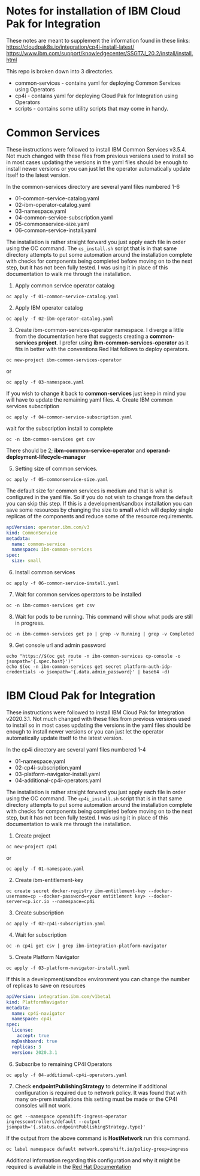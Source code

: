 # Notes for installation of IBM Cloud Pak for Integration

These notes are meant to supplement the information found in these links: <br>
https://cloudpak8s.io/integration/cp4i-install-latest/ <br>
https://www.ibm.com/support/knowledgecenter/SSGT7J_20.2/install/install.html

This repo is broken down into 3 directories.<br>
- common-services - contains yaml for deploying Common Services using Operators
- cp4i - contains yaml for deploying Cloud Pak for Integration using Operators
- scripts - contains some utility scripts that may come in handy.

# Common Services
These instructions were followed to install IBM Common Services v3.5.4. Not much changed with these files from previous versions used to install so in most cases updating the versions in the yaml files should be enough to install newer versions or you can just let the operator automatically update itself to the latest version.

In the common-services directory are several yaml files numbered 1-6
- 01-common-service-catalog.yaml
- 02-ibm-operator-catalog.yaml
- 03-namespace.yaml  
- 04-common-service-subscription.yaml  
- 05-commonservice-size.yaml  
- 06-common-service-install.yaml

The installation is rather straight forward you just apply each file in order using the OC command. The `cs_install.sh` script that is in that same directory attempts to put some automation around the installation complete with checks for components being completed before moving on to the next step, but it has not been fully tested. I was using it in place of this documentation to walk me through the installation.
1. Apply common service operator catalog
```shell
oc apply -f 01-common-service-catalog.yaml
```

2. Apply IBM operator catalog
```shell
oc apply -f 02-ibm-operator-catalog.yaml
```

3. Create ibm-common-services-operator namespace. I diverge a little from the documentation here that suggests creating a **common-services project**. I prefer using **ibm-common-services-operator** as it fits in better with the conventions Red Hat follows to deploy operators.
```shell
oc new-project ibm-common-services-operator
```
or
```shell
oc apply -f 03-namespace.yaml
```
If you wish to change it back to **common-services** just keep in mind you will have to update the remaining yaml files.
4. Create IBM common services subscription
```shell
oc apply -f 04-common-service-subscription.yaml
```
wait for the subscription install to complete
```shell
oc -n ibm-common-services get csv
```
There should be 2; **ibm-common-service-operator** and **operand-deployment-lifecycle-manager**

5. Setting size of common services.
```shell
oc apply -f 05-commonservice-size.yaml
```
The default size for common services is medium and that is what is configured in the yaml file. So if you do not wish to change from the default you can skip this step. If this is a development/sandbox installation you can save some resources by changing the size to **small** which will deploy single replicas of the components and reduce some of the resource requirements.

```yaml
apiVersion: operator.ibm.com/v3
kind: CommonService
metadata:
  name: common-service
  namespace: ibm-common-services
spec:
  size: small
```

6. Install common services
```shell
oc apply -f 06-common-service-install.yaml
```

7. Wait for common services operators to be installed
```shell
oc -n ibm-common-services get csv
```

8. Wait for pods to be running. This command will show what pods are still in progress.
```shell
oc -n ibm-common-services get po | grep -v Running | grep -v Completed
```

9. Get console url and admin password
```shell
echo "https://$(oc get route -n ibm-common-services cp-console -o jsonpath='{.spec.host}')"
echo $(oc -n ibm-common-services get secret platform-auth-idp-credentials -o jsonpath='{.data.admin_password}' | base64 -d)
```

# IBM Cloud Pak for Integration
These instructions were followed to install IBM Cloud Pak for Integration v2020.3.1. Not much changed with these files from previous versions used to install so in most cases updating the versions in the yaml files should be enough to install newer versions or you can just let the operator automatically update itself to the latest version.

In the cp4i directory are several yaml files numbered 1-4
- 01-namespace.yaml  
- 02-cp4i-subscription.yaml  
- 03-platform-navigator-install.yaml  
- 04-additional-cp4i-operators.yaml

The installation is rather straight forward you just apply each file in order using the OC command. The `cp4i_install.sh` script that is in that same directory attempts to put some automation around the installation complete with checks for components being completed before moving on to the next step, but it has not been fully tested. I was using it in place of this documentation to walk me through the installation.
1. Create project
```shell
oc new-project cp4i
```
or
```shell
oc apply -f 01-namespace.yaml
```

2. Create ibm-entitlement-key
```shell
oc create secret docker-registry ibm-entitlement-key --docker-username=cp --docker-password=<your entitlement key> --docker-server=cp.icr.io --namespace=cp4i
```

3. Create subscription
```shell
oc apply -f 02-cp4i-subscription.yaml
```

4. Wait for subscription
```shell
oc -n cp4i get csv | grep ibm-integration-platform-navigator
```

5. Create Platform Navigator
```shell
oc apply -f 03-platform-navigator-install.yaml
```
If this is a development/sandbox environment you can change the number of replicas to save on resources

```yaml
apiVersion: integration.ibm.com/v1beta1
kind: PlatformNavigator
metadata:
  name: cp4i-navigator
  namespace: cp4i
spec:
  license:
    accept: true
  mqDashboard: true
  replicas: 3
  version: 2020.3.1
```

6. Subscribe to remaining CP4I Operators
```shell
oc apply -f 04-additional-cp4i-operators.yaml
```

7. Check **endpointPublishingStrategy** to determine if additional configuration is required due to network policy. It was found that with many on-prem installations this setting must be made or the CP4I consoles will not work.
```shell
oc get --namespace openshift-ingress-operator ingresscontrollers/default --output jsonpath='{.status.endpointPublishingStrategy.type}'
```
If the output from the above command is **HostNetwork** run this command.
```shell
oc label namespace default network.openshift.io/policy-group=ingress
```
Additional information regarding this configuration and why it might be required is available in the [Red Hat Documentation](https://docs.openshift.com/container-platform/4.5/networking/network_policy/about-network-policy.html)

